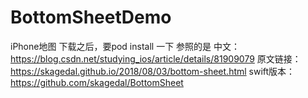 # BottomSheetDemo
iPhone地图
下载之后，要pod install 一下
参照的是 中文：https://blog.csdn.net/studying_ios/article/details/81909079
    原文链接：https://skagedal.github.io/2018/08/03/bottom-sheet.html 
  swift版本：https://github.com/skagedal/BottomSheet
